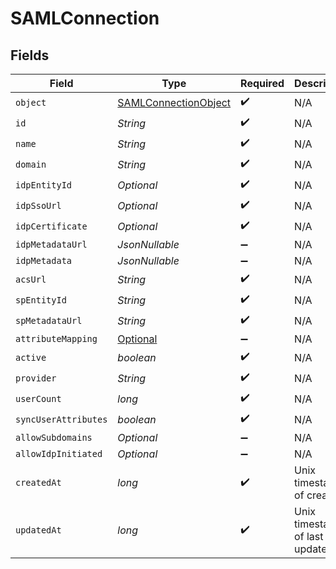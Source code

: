 # SAMLConnection


## Fields

| Field                                                                     | Type                                                                      | Required                                                                  | Description                                                               |
| ------------------------------------------------------------------------- | ------------------------------------------------------------------------- | ------------------------------------------------------------------------- | ------------------------------------------------------------------------- |
| `object`                                                                  | [SAMLConnectionObject](../../models/components/SAMLConnectionObject.md)   | :heavy_check_mark:                                                        | N/A                                                                       |
| `id`                                                                      | *String*                                                                  | :heavy_check_mark:                                                        | N/A                                                                       |
| `name`                                                                    | *String*                                                                  | :heavy_check_mark:                                                        | N/A                                                                       |
| `domain`                                                                  | *String*                                                                  | :heavy_check_mark:                                                        | N/A                                                                       |
| `idpEntityId`                                                             | *Optional<String>*                                                        | :heavy_check_mark:                                                        | N/A                                                                       |
| `idpSsoUrl`                                                               | *Optional<String>*                                                        | :heavy_check_mark:                                                        | N/A                                                                       |
| `idpCertificate`                                                          | *Optional<String>*                                                        | :heavy_check_mark:                                                        | N/A                                                                       |
| `idpMetadataUrl`                                                          | *JsonNullable<String>*                                                    | :heavy_minus_sign:                                                        | N/A                                                                       |
| `idpMetadata`                                                             | *JsonNullable<String>*                                                    | :heavy_minus_sign:                                                        | N/A                                                                       |
| `acsUrl`                                                                  | *String*                                                                  | :heavy_check_mark:                                                        | N/A                                                                       |
| `spEntityId`                                                              | *String*                                                                  | :heavy_check_mark:                                                        | N/A                                                                       |
| `spMetadataUrl`                                                           | *String*                                                                  | :heavy_check_mark:                                                        | N/A                                                                       |
| `attributeMapping`                                                        | [Optional<AttributeMapping>](../../models/components/AttributeMapping.md) | :heavy_minus_sign:                                                        | N/A                                                                       |
| `active`                                                                  | *boolean*                                                                 | :heavy_check_mark:                                                        | N/A                                                                       |
| `provider`                                                                | *String*                                                                  | :heavy_check_mark:                                                        | N/A                                                                       |
| `userCount`                                                               | *long*                                                                    | :heavy_check_mark:                                                        | N/A                                                                       |
| `syncUserAttributes`                                                      | *boolean*                                                                 | :heavy_check_mark:                                                        | N/A                                                                       |
| `allowSubdomains`                                                         | *Optional<Boolean>*                                                       | :heavy_minus_sign:                                                        | N/A                                                                       |
| `allowIdpInitiated`                                                       | *Optional<Boolean>*                                                       | :heavy_minus_sign:                                                        | N/A                                                                       |
| `createdAt`                                                               | *long*                                                                    | :heavy_check_mark:                                                        | Unix timestamp of creation.<br/>                                          |
| `updatedAt`                                                               | *long*                                                                    | :heavy_check_mark:                                                        | Unix timestamp of last update.<br/>                                       |